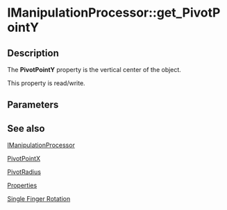 # IManipulationProcessor::get_PivotPointY

## Description

The **PivotPointY** property is the vertical center of the object.

This property is read/write.

## Parameters

## See also

[IManipulationProcessor](https://learn.microsoft.com/windows/desktop/api/manipulations/nn-manipulations-imanipulationprocessor)

[PivotPointX](https://learn.microsoft.com/windows/desktop/api/manipulations/nf-manipulations-imanipulationprocessor-get_pivotpointx)

[PivotRadius](https://learn.microsoft.com/windows/desktop/api/manipulations/nf-manipulations-imanipulationprocessor-get_pivotradius)

[Properties](https://learn.microsoft.com/windows/desktop/wintouch/mtproperties)

[Single Finger Rotation](https://learn.microsoft.com/windows/desktop/wintouch/single-finger-rotation)